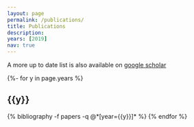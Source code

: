 ```yaml
---
layout: page
permalink: /publications/
title: Publications
description: 
years: [2019]
nav: true
---
```


A more up to date list is also available on [google scholar](https://scholar.google.com/citations?user=IaFEAbsAAAAJ)

<!-- _pages/publications.md -->
<div class="publications">

{%- for y in page.years %}
  <h2 class="year">{{y}}</h2>
  {% bibliography -f papers -q @*[year={{y}}]* %}
{% endfor %}

</div>
